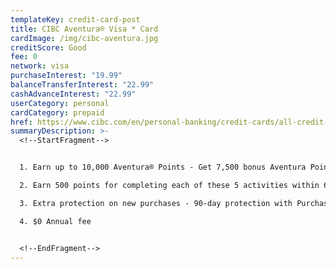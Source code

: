 ```yaml
---
templateKey: credit-card-post
title: CIBC Aventura® Visa * Card
cardImage: /img/cibc-aventura.jpg
creditScore: Good
fee: 0
network: visa
purchaseInterest: "19.99"
balanceTransferInterest: "22.99"
cashAdvanceInterest: "22.99"
userCategory: personal
cardCategory: prepaid
href: https://www.cibc.com/en/personal-banking/credit-cards/all-credit-cards/aventura-visa-card.html
summaryDescription: >-
  <!--StartFragment-->


  1. Earn up to 10,000 Aventura® Points - Get 7,500 bonus Aventura Points when you make your first purchase. Plus, earn up to 2,500 Aventura Points.\

  2. Earn 500 points for completing each of these 5 activities within 60 days of being approved.\

  3. Extra protection on new purchases - 90-day protection with Purchase Security Insurance if your new purchase is stolen or breaks\

  4. $0 Annual fee


  <!--EndFragment-->
---
```

